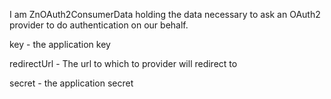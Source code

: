 I am ZnOAuth2ConsumerData holding the data necessary to ask an OAuth2 provider to do authentication on our behalf.

key
	- the application key

redirectUrl
	- The url to which to provider will redirect to

secret
	- the application secret